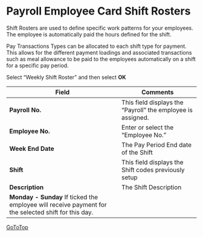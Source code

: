 # Payroll Employee Card Shift Rosters

Shift Rosters are used to define specific work patterns for your employees.  The employee is automatically paid the hours defined for the shift.  
 
Pay Transactions Types can be allocated to each shift type for payment.  This allows for the different payment loadings and associated transactions such as meal allowance to be paid to the employees automatically on a shift for a specific pay period.

Select “Weekly Shift Roster” and then select **OK**

|Field	|Comments|
|---|---|
|**Payroll No.**|	This field displays the “Payroll” the employee is assigned.
|**Employee No.**|	Enter or select the “Employee No.”
|**Week End Date**|	The Pay Period End date of the Shift 
|**Shift**|	This field displays the Shift codes previously setup 
|**Description**|	The Shift Description 
|**Monday - Sunday**	If ticked the employee will receive payment for the selected shift for this day.


[GoToTop](#payroll-employee-card-shift-rosters)
